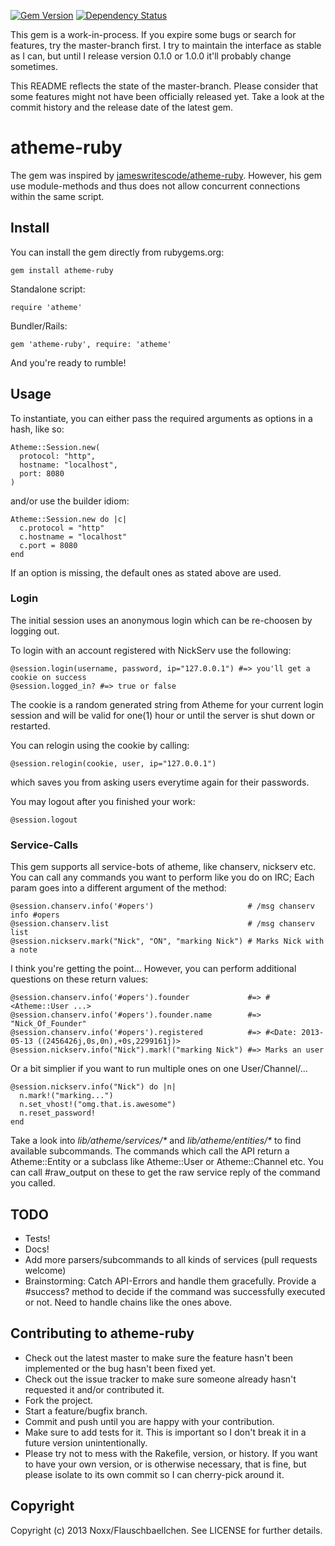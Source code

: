 [![Gem Version](https://badge.fury.io/rb/atheme-ruby.png)](http://badge.fury.io/rb/atheme-ruby) [![Dependency Status](https://gemnasium.com/Flauschbaellchen/atheme-ruby.png)](https://gemnasium.com/Flauschbaellchen/atheme-ruby)

This gem is a work-in-process. If you expire some bugs or search for features, try the master-branch first.
I try to maintain the interface as stable as I can, but until I release version 0.1.0 or 1.0.0 it'll probably change sometimes.

This README reflects the state of the master-branch.
Please consider that some features might not have been officially released yet.
Take a look at the commit history and the release date of the latest gem.

# atheme-ruby
The gem was inspired by [jameswritescode/atheme-ruby](https://github.com/jameswritescode/atheme-ruby/).
However, his gem use module-methods and thus does not allow concurrent connections within the same script.

## Install

You can install the gem directly from rubygems.org:

    gem install atheme-ruby

Standalone script:

    require 'atheme'

Bundler/Rails:

    gem 'atheme-ruby', require: 'atheme'

And you're ready to rumble!

## Usage

To instantiate, you can either pass the required arguments as options in a
hash, like so:

    Atheme::Session.new(
      protocol: "http",
      hostname: "localhost",
      port: 8080
    )

and/or use the builder idiom:

    Atheme::Session.new do |c| 
      c.protocol = "http"
      c.hostname = "localhost"
      c.port = 8080
    end

If an option is missing, the default ones as stated above are used.

### Login

The initial session uses an anonymous login which can be re-choosen by  logging out.

To login with an account registered with NickServ use the following:

    @session.login(username, password, ip="127.0.0.1") #=> you'll get a cookie on success
    @session.logged_in? #=> true or false

The cookie is a random generated string from Atheme for your current login session and will be valid for one(1) hour or until the server is shut down or restarted.

You can relogin using the cookie by calling:

    @session.relogin(cookie, user, ip="127.0.0.1")

which saves you from asking users everytime again for their passwords.

You may logout after you finished your work:

    @session.logout

### Service-Calls

This gem supports all service-bots of atheme, like chanserv, nickserv etc.
You can call any commands you want to perform like you do on IRC; Each param goes into a different argument of the method:

    @session.chanserv.info('#opers')                     # /msg chanserv info #opers
    @session.chanserv.list                               # /msg chanserv list
    @session.nickserv.mark("Nick", "ON", "marking Nick") # Marks Nick with a note

I think you're getting the point...
However, you can perform additional questions on these return values:

    @session.chanserv.info('#opers').founder             #=> #<Atheme::User ...>
    @session.chanserv.info('#opers').founder.name        #=> "Nick_Of_Founder"
    @session.chanserv.info('#opers').registered          #=> #<Date: 2013-05-13 ((2456426j,0s,0n),+0s,2299161j)>
    @session.nickserv.info("Nick").mark!("marking Nick") #=> Marks an user

Or a bit simplier if you want to run multiple ones on one User/Channel/...

    @session.nickserv.info("Nick") do |n|
      n.mark!("marking...")
      n.set_vhost!("omg.that.is.awesome")
      n.reset_password!
    end

Take a look into _lib/atheme/services/*_ and _lib/atheme/entities/*_ to find available subcommands.
The commands which call the API return a Atheme::Entity or a subclass like Atheme::User or Atheme::Channel etc. You can call #raw_output on these to get the raw service reply of the command you called.

TODO
----
* Tests!
* Docs!
* Add more parsers/subcommands to all kinds of services (pull requests welcome)
* Brainstorming: Catch API-Errors and handle them gracefully. Provide a #success? method to decide if the command was successfully executed or not. Need to handle chains like the ones above.

Contributing to atheme-ruby
---------------------------
 
* Check out the latest master to make sure the feature hasn't been implemented or the bug hasn't been fixed yet.
* Check out the issue tracker to make sure someone already hasn't requested it and/or contributed it.
* Fork the project.
* Start a feature/bugfix branch.
* Commit and push until you are happy with your contribution.
* Make sure to add tests for it. This is important so I don't break it in a future version unintentionally.
* Please try not to mess with the Rakefile, version, or history. If you want to have your own version, or is otherwise necessary, that is fine, but please isolate to its own commit so I can cherry-pick around it.

Copyright
---------

Copyright (c) 2013 Noxx/Flauschbaellchen. See LICENSE for further details.


